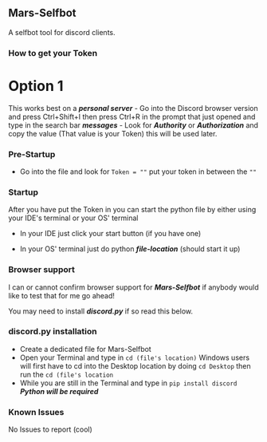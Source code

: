 ## Mars-Selfbot
A selfbot tool for discord clients.

### How to get your Token

# Option 1
  This works best on a ***personal server***
    - Go into the Discord browser version and press Ctrl+Shift+I then press Ctrl+R in the prompt that just opened and type in the search bar ***messages***
    - Look for ***Authority*** or ***Authorization*** and copy the value (That value is your Token) this will be used later.

### Pre-Startup
- Go into the file and look for ``Token = ""`` put your token in between the ``""``

### Startup
After you have put the Token in you can start the python file by either using your IDE's terminal or your OS' terminal

- In your IDE just click your start button (if you have one)

- In your OS' terminal just do python ***file-location*** (should start it up)

### Browser support
I can or cannot confirm browser support for ***Mars-Selfbot*** if anybody would like to test that for me go ahead!


You may need to install ***discord.py*** if so read this below.

### discord.py installation
- Create a dedicated file for Mars-Selfbot
- Open your Terminal and type in ``cd (file's location)`` Windows users will first have to cd into the Desktop location by doing ``cd Desktop`` then run the ``cd (file's location``
- While you are still in the Terminal and type in ``pip install discord`` ***Python will be required***

### Known Issues
No Issues to report (cool)
